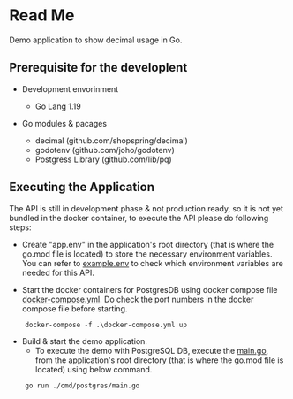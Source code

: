 # Read Me
Demo application to show decimal usage in Go.

## Prerequisite for the developlent
* Development envorinment
	- Go Lang 1.19
	
* Go modules & pacages
	- decimal (github.com/shopspring/decimal)
	- godotenv (github.com/joho/godotenv)
	- Postgress Library (github.com/lib/pq)

## Executing the Application
The API is still in development phase & not production ready, so it is not yet bundled in the docker container,
to execute the API please do following steps:
* Create "app.env" in the application's root directory (that is where the go.mod file is located) to store the necessary environment variables. You can refer to [example.env](./example.env) to  check which environment variables are needed for this API.

* Start the docker containers for PostgresDB using docker compose file [docker-compose.yml](./docker-compose.yml). Do check the port numbers in the docker compose file before starting. 
```
	docker-compose -f .\docker-compose.yml up
```

* Build & start the demo application.
	- To execute the demo with PostgreSQL DB, execute the [main.go](./cmd/postgres/main.go), from the application's root directory (that is where the go.mod file is located) using below command. 
```
	go run ./cmd/postgres/main.go
```

